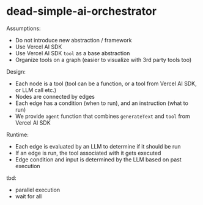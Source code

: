 # dead-simple-ai-orchestrator

Assumptions:

- Do not introduce new abstraction / framework 
- Use Vercel AI SDK
- Use Vercel AI SDK `tool` as a base abstraction 
- Organize tools on a graph (easier to visualize with 3rd party tools too)

Design:

- Each node is a tool (tool can be a function, or a tool from Vercel AI SDK, or LLM call etc.)
- Nodes are connected by edges
- Each edge has a condition (when to run), and an instruction (what to run)
- We provide `agent` function that combines `generateText` and `tool` from Vercel AI SDK

Runtime:

- Each edge is evaluated by an LLM to determine if it should be run
- If an edge is run, the tool associated with it gets executed
- Edge condition and input is determined by the LLM based on past execution

tbd:
- parallel execution
- wait for all 
